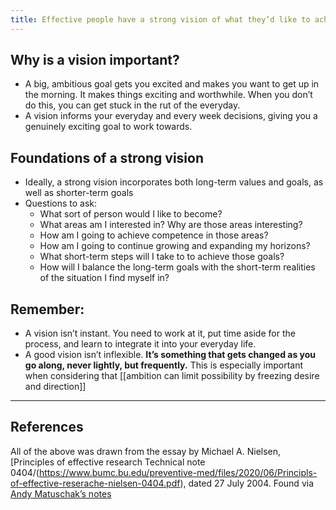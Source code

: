```yaml
---
title: Effective people have a strong vision of what they’d like to achieve
---
```


## Why is a vision important? 
* A big, ambitious goal gets you excited and makes you want to get up in the morning. It makes things exciting and worthwhile. When you don’t do this, you can get stuck in the rut of the everyday. 
* A vision informs your everyday and every week decisions, giving you a genuinely exciting goal to work towards.

## Foundations of a strong vision
* Ideally, a strong vision incorporates both long-term values and goals, as well as shorter-term goals
* Questions to ask: 
	* What sort of person would I like to become? 
	* What areas am I interested in? Why are those areas interesting?
	* How am I going to achieve competence in those areas?
	* How am I going to continue growing and expanding my horizons?
	* What short-term steps will I take to to achieve those goals?
	* How will I balance the long-term goals with the short-term realities of the situation I find myself in?

## Remember:
* A vision isn’t instant. You need to work at it, put time aside for the process, and learn to integrate it into your everyday life.
* A good vision isn’t inflexible. **It’s something that gets changed as you go along, never lightly, but frequently.** This is especially important when considering that [[ambition can limit possibility by freezing desire and direction]]

- - - -
## References
All of the above was drawn from the essay by Michael A. Nielsen, [Principles of effective research Technical note 0404/(https://www.bumc.bu.edu/preventive-med/files/2020/06/Principls-of-effective-reserache-nielsen-0404.pdf), dated 27 July 2004. Found via [Andy Matuschak’s notes](https://notes.andymatuschak.org/z2Zh745BsDC3CbVwCbm2aRvaVfqBR6KUpxXE) 

